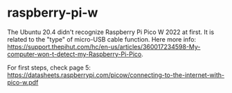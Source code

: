 # raspberry-pi-w

The Ubuntu 20.4 didn't recognize Raspberry Pi Pico W 2022 at first. It is related to the "type" of micro-USB cable function. Here more info: https://support.thepihut.com/hc/en-us/articles/360017234598-My-computer-won-t-detect-my-Raspberry-Pi-Pico.

For first steps, check page 5: https://datasheets.raspberrypi.com/picow/connecting-to-the-internet-with-pico-w.pdf



